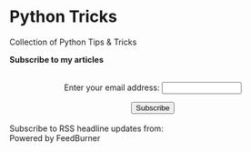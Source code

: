 # Python Tricks

Collection of Python Tips & Tricks

<p><strong>Subscribe to my articles</strong></p>
<form style="padding:3px;text-align:center;" action="https://feedburner.google.com/fb/a/mailverify" method="post" target="popupwindow" onsubmit="window.open('https://feedburner.google.com/fb/a/mailverify?uri=JimitDholakiaMedium', 'popupwindow', 'scrollbars=yes');return true">
 <p>Enter your email address: 
  <input type="text" style="width:140px" name="email"/>
 </p>
 <input type="hidden" value="JimitDholakiaMedium" name="uri"/>
 <input type="hidden" name="loc" value="en_US"/>
 <input type="submit" value="Subscribe" />
</form>

<script src="//feeds.feedburner.com/JimitDholakiaMedium?format=sigpro&displayExcerpts=false" type="text/javascript" ></script><noscript><p>Subscribe to RSS headline updates from: <a href="//feeds.feedburner.com/JimitDholakiaMedium"></a><br/>Powered by FeedBurner</p> </noscript>
